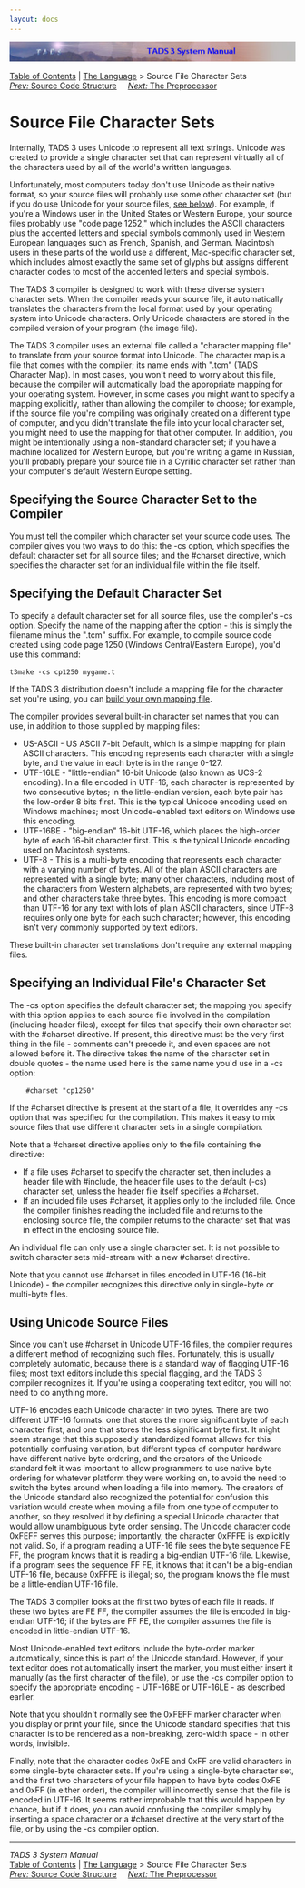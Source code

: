 ```yaml
---
layout: docs
---
```



<img src="topbar.jpg" data-border="0" />





<a href="toc.html" class="nav">Table of Contents</a> \|
<a href="langsec.html" class="nav">The Language</a> \> Source File
Character Sets  
<span class="navnp"><a href="progstru.html" class="nav"><em>Prev:</em> Source Code
Structure</a>    
<a href="preproc.html" class="nav"><em>Next:</em> The Preprocessor</a>
    </span>





# Source File Character Sets

Internally, TADS 3 uses Unicode to represent all text strings. Unicode
was created to provide a single character set that can represent
virtually all of the characters used by all of the world's written
languages.

Unfortunately, most computers today don't use Unicode as their native
format, so your source files will probably use some other character set
(but if you do use Unicode for your source files, [see
below](#unisource)). For example, if you're a Windows user in the United
States or Western Europe, your source files probably use "code page
1252," which includes the ASCII characters plus the accented letters and
special symbols commonly used in Western European languages such as
French, Spanish, and German. Macintosh users in these parts of the world
use a different, Mac-specific character set, which includes almost
exactly the same set of glyphs but assigns different character codes to
most of the accented letters and special symbols.

The TADS 3 compiler is designed to work with these diverse system
character sets. When the compiler reads your source file, it
automatically translates the characters from the local format used by
your operating system into Unicode characters. Only Unicode characters
are stored in the compiled version of your program (the image file).

The TADS 3 compiler uses an external file called a "character mapping
file" to translate from your source format into Unicode. The character
map is a file that comes with the compiler; its name ends with ".tcm"
(TADS Character Map). In most cases, you won't need to worry about this
file, because the compiler will automatically load the appropriate
mapping for your operating system. However, in some cases you might want
to specify a mapping explicitly, rather than allowing the compiler to
choose; for example, if the source file you're compiling was originally
created on a different type of computer, and you didn't translate the
file into your local character set, you might need to use the mapping
for that other computer. In addition, you might be intentionally using a
non-standard character set; if you have a machine localized for Western
Europe, but you're writing a game in Russian, you'll probably prepare
your source file in a Cyrillic character set rather than your computer's
default Western Europe setting.

## Specifying the Source Character Set to the Compiler

You must tell the compiler which character set your source code uses.
The compiler gives you two ways to do this: the -cs option, which
specifies the default character set for all source files; and the
\#charset directive, which specifies the character set for an individual
file within the file itself.

## Specifying the Default Character Set

To specify a default character set for all source files, use the
compiler's -cs option. Specify the name of the mapping after the
option - this is simply the filename minus the ".tcm" suffix. For
example, to compile source code created using code page 1250 (Windows
Central/Eastern Europe), you'd use this command:



    t3make -cs cp1250 mygame.t



If the TADS 3 distribution doesn't include a mapping file for the
character set you're using, you can [build your own mapping
file](cmap.html).

The compiler provides several built-in character set names that you can
use, in addition to those supplied by mapping files:

- US-ASCII - US ASCII 7-bit Default, which is a simple mapping for plain
  ASCII characters. This encoding represents each character with a
  single byte, and the value in each byte is in the range 0-127.
- UTF-16LE - "little-endian" 16-bit Unicode (also known as UCS-2
  encoding). In a file encoded in UTF-16, each character is represented
  by two consecutive bytes; in the little-endian version, each byte pair
  has the low-order 8 bits first. This is the typical Unicode encoding
  used on Windows machines; most Unicode-enabled text editors on Windows
  use this encoding.
- UTF-16BE - "big-endian" 16-bit UTF-16, which places the high-order
  byte of each 16-bit character first. This is the typical Unicode
  encoding used on Macintosh systems.
- UTF-8 - This is a multi-byte encoding that represents each character
  with a varying number of bytes. All of the plain ASCII characters are
  represented with a single byte; many other characters, including most
  of the characters from Western alphabets, are represented with two
  bytes; and other characters take three bytes. This encoding is more
  compact than UTF-16 for any text with lots of plain ASCII characters,
  since UTF-8 requires only one byte for each such character; however,
  this encoding isn't very commonly supported by text editors.

These built-in character set translations don't require any external
mapping files.

## Specifying an Individual File's Character Set

The -cs option specifies the default character set; the mapping you
specify with this option applies to each source file involved in the
compilation (including header files), except for files that specify
their own character set with the \#charset directive. If present, this
directive must be the very first thing in the file - comments can't
precede it, and even spaces are not allowed before it. The directive
takes the name of the character set in double quotes - the name used
here is the same name you'd use in a -cs option:

```
    #charset "cp1250"
```

If the \#charset directive is present at the start of a file, it
overrides any -cs option that was specified for the compilation. This
makes it easy to mix source files that use different character sets in a
single compilation.

Note that a \#charset directive applies only to the file containing the
directive:

- If a file uses \#charset to specify the character set, then includes a
  header file with \#include, the header file uses to the default (-cs)
  character set, unless the header file itself specifies a \#charset.
- If an included file uses \#charset, it applies only to the included
  file. Once the compiler finishes reading the included file and returns
  to the enclosing source file, the compiler returns to the character
  set that was in effect in the enclosing source file.

An individual file can only use a single character set. It is not
possible to switch character sets mid-stream with a new \#charset
directive.

Note that you cannot use \#charset in files encoded in UTF-16 (16-bit
Unicode) - the compiler recognizes this directive only in single-byte or
multi-byte files.

## <span id="unisource"></span>Using Unicode Source Files

Since you can't use \#charset in Unicode UTF-16 files, the compiler
requires a different method of recognizing such files. Fortunately, this
is usually completely automatic, because there is a standard way of
flagging UTF-16 files; most text editors include this special flagging,
and the TADS 3 compiler recognizes it. If you're using a cooperating
text editor, you will not need to do anything more.

UTF-16 encodes each Unicode character in two bytes. There are two
different UTF-16 formats: one that stores the more significant byte of
each character first, and one that stores the less significant byte
first. It might seem strange that this supposedly standardized format
allows for this potentially confusing variation, but different types of
computer hardware have different native byte ordering, and the creators
of the Unicode standard felt it was important to allow programmers to
use native byte ordering for whatever platform they were working on, to
avoid the need to switch the bytes around when loading a file into
memory. The creators of the Unicode standard also recognized the
potential for confusion this variation would create when moving a file
from one type of computer to another, so they resolved it by defining a
special Unicode character that would allow unambiguous byte order
sensing. The Unicode character code 0xFEFF serves this purpose;
importantly, the character 0xFFFE is explicitly not valid. So, if a
program reading a UTF-16 file sees the byte sequence FE FF, the program
knows that it is reading a big-endian UTF-16 file. Likewise, if a
program sees the sequence FF FE, it knows that it can't be a big-endian
UTF-16 file, because 0xFFFE is illegal; so, the program knows the file
must be a little-endian UTF-16 file.

The TADS 3 compiler looks at the first two bytes of each file it reads.
If these two bytes are FE FF, the compiler assumes the file is encoded
in big-endian UTF-16; if the bytes are FF FE, the compiler assumes the
file is encoded in little-endian UTF-16.

Most Unicode-enabled text editors include the byte-order marker
automatically, since this is part of the Unicode standard. However, if
your text editor does not automatically insert the marker, you must
either insert it manually (as the first character of the file), or use
the -cs compiler option to specify the appropriate encoding - UTF-16BE
or UTF-16LE - as described earlier.

Note that you shouldn't normally see the 0xFEFF marker character when
you display or print your file, since the Unicode standard specifies
that this character is to be rendered as a non-breaking, zero-width
space - in other words, invisible.

Finally, note that the character codes 0xFE and 0xFF are valid
characters in some single-byte character sets. If you're using a
single-byte character set, and the first two characters of your file
happen to have byte codes 0xFE and 0xFF (in either order), the compiler
will incorrectly sense that the file is encoded in UTF-16. It seems
rather improbable that this would happen by chance, but if it does, you
can avoid confusing the compiler simply by inserting a space character
or a \#charset directive at the very start of the file, or by using the
-cs compiler option.



------------------------------------------------------------------------



*TADS 3 System Manual*  
<a href="toc.html" class="nav">Table of Contents</a> \|
<a href="langsec.html" class="nav">The Language</a> \> Source File
Character Sets  
<span class="navnp"><a href="progstru.html" class="nav"><em>Prev:</em> Source Code
Structure</a>    
<a href="preproc.html" class="nav"><em>Next:</em> The Preprocessor</a>
    </span>


